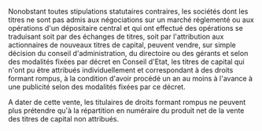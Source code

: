 Nonobstant toutes stipulations statutaires contraires, les sociétés dont les titres ne sont pas admis aux négociations sur un marché réglementé ou aux opérations d'un dépositaire central et qui ont effectué des opérations se traduisant soit par des échanges de titres, soit par l'attribution aux actionnaires de nouveaux titres de capital, peuvent vendre, sur simple décision du conseil d'administration, du directoire ou des gérants et selon des modalités fixées par décret en Conseil d'Etat, les titres de capital qui n'ont pu être attribués individuellement et correspondant à des droits formant rompus, à la condition d'avoir procédé un an au moins à l'avance à une publicité selon des modalités fixées par ce décret. 


A dater de cette vente, les titulaires de droits formant rompus ne peuvent plus prétendre qu'à la répartition en numéraire du produit net de la vente des titres de capital non attribués. 

